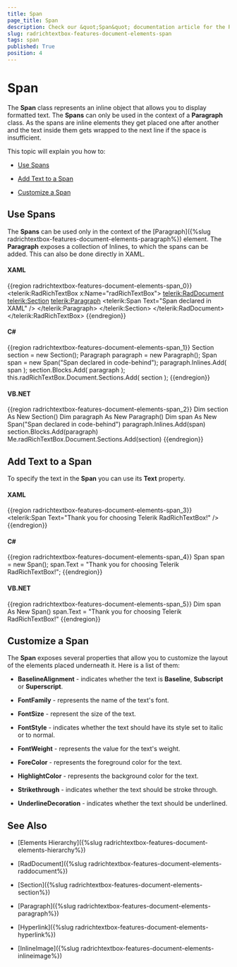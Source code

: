 ```yaml
---
title: Span
page_title: Span
description: Check our &quot;Span&quot; documentation article for the RadRichTextBox {{ site.framework_name }} control.
slug: radrichtextbox-features-document-elements-span
tags: span
published: True
position: 4
---
```


# Span



The __Span__ class represents an inline object that allows you to display formatted text. The __Spans__ can only be used in the context of a __Paragraph__ class. As the spans are inline elements they get placed one after another and the text inside them gets wrapped to the next line if the space is insufficient.

This topic will explain you how to:

* [Use Spans](#use-spans)

* [Add Text to a Span](#add-text-to-a-span)

* [Customize a Span](#customize-a-span)

## Use Spans

The __Spans__ can be used only in the context of the [Paragraph]({%slug radrichtextbox-features-document-elements-paragraph%}) element. The __Paragraph__ exposes a collection of Inlines, to which the spans can be added. This can also be done directly in XAML.

#### __XAML__

{{region radrichtextbox-features-document-elements-span_0}}
	<telerik:RadRichTextBox x:Name="radRichTextBox">
	    <telerik:RadDocument>
	        <telerik:Section>
	            <telerik:Paragraph>
	                <telerik:Span Text="Span declared in XAML" />
	            </telerik:Paragraph>
	        </telerik:Section>
	    </telerik:RadDocument>
	</telerik:RadRichTextBox>
{{endregion}}



#### __C#__

{{region radrichtextbox-features-document-elements-span_1}}
	Section section = new Section();
	Paragraph paragraph = new Paragraph();
	Span span = new Span("Span declared in code-behind");
	paragraph.Inlines.Add( span );
	section.Blocks.Add( paragraph );
	this.radRichTextBox.Document.Sections.Add( section );
{{endregion}}



#### __VB.NET__

{{region radrichtextbox-features-document-elements-span_2}}
	Dim section As New Section()
	Dim paragraph As New Paragraph()
	Dim span As New Span("Span declared in code-behind")
	paragraph.Inlines.Add(span)
	section.Blocks.Add(paragraph)
	Me.radRichTextBox.Document.Sections.Add(section)
{{endregion}}



## Add Text to a Span

To specify the text in the __Span__ you can use its __Text__ property.

#### __XAML__

{{region radrichtextbox-features-document-elements-span_3}}
	<telerik:Span Text="Thank you for choosing Telerik RadRichTextBox!" />
{{endregion}}



#### __C#__

{{region radrichtextbox-features-document-elements-span_4}}
	Span span = new Span();
	span.Text = "Thank you for choosing Telerik RadRichTextBox!";
{{endregion}}



#### __VB.NET__

{{region radrichtextbox-features-document-elements-span_5}}
	Dim span As New Span()
	span.Text = "Thank you for choosing Telerik RadRichTextBox!"
{{endregion}}



## Customize a Span

The __Span__ exposes several properties that allow you to customize the layout of the elements placed underneath it. Here is a list of them:

* __BaselineAlignment__ - indicates whether the text is __Baseline__, __Subscript__ or __Superscript__.

* __FontFamily__ - represents the name of the text's font.

* __FontSize__ - represent the size of the text.

* __FontStyle__ - indicates whether the text should have its style set to italic or to normal.

* __FontWeight__ - represents the value for the text's weight.

* __ForeColor__ - represents the foreground color for the text.

* __HighlightColor__ - represents the background color for the text.

* __Strikethrough__ - indicates whether the text should be stroke through.

* __UnderlineDecoration__ - indicates whether the text should be underlined.

## See Also

 * [Elements Hierarchy]({%slug radrichtextbox-features-document-elements-hierarchy%})

 * [RadDocument]({%slug radrichtextbox-features-document-elements-raddocument%})

 * [Section]({%slug radrichtextbox-features-document-elements-section%})

 * [Paragraph]({%slug radrichtextbox-features-document-elements-paragraph%})

 * [Hyperlink]({%slug radrichtextbox-features-document-elements-hyperlink%})

 * [InlineImage]({%slug radrichtextbox-features-document-elements-inlineimage%})
